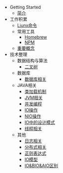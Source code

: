 - Getting Started
  - [简介](/)
- 工作积累
  - [Liunx命令](LinuxComond.md)
  - 常用工具
    - [Homebrew](software/Homebrew.md)
    - [NPM](software/npm.md)
  - [重要概念](concept.md)
- 技术整理
  - 数据结构与算法
    - [二叉树](technology/algorithm/Binary.md)
  - 数据库
    - [数据库相关](technology/database/database.md)
  - JAVA相关
    - [类加载机制](technology/java/ClassLoader.md)
    - [JVM相关](technology/java/JVM.md)
    - [并发编程](technology/java/ConcurrentCode.md)
    - [IO操作](technology/java/IO.md)
    - [NIO操作](technology/java/NIO.md)
    - [IO中的设计模式](technology/java/IODesignPattern.md)
    - [线程相关](technology/java/thread.md)
  - 其他
    - [日志相关](technology/other/log.md)
    - [分布式相关](technology/other/Distributed.md)
    - [正则表达式](technology/other/regular.md)
    - [IO模型](technology/other/IOModel.md)
    - [IO&BIO&AIO区别](technology/other/XIODifference.md)
